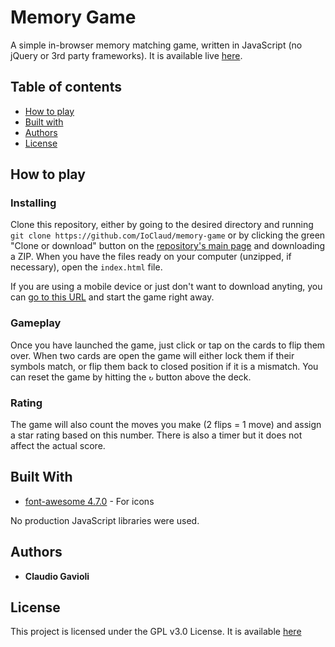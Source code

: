 # Memory Game

A simple in-browser memory matching game, written in JavaScript (no jQuery or 3rd party frameworks).
It is available live [here](https://ioclaud.github.io/memory-game/).

## Table of contents

* [How to play](#how-to-play)
* [Built with](#built-with)
* [Authors](#authors)
* [License](#license)

## How to play

### Installing

Clone this repository, either by going to the desired directory and running `git clone https://github.com/IoClaud/memory-game`
or by clicking the green "Clone or download" button on the [repository's main page](https://github.com/IoClaud/memory-game)
and downloading a ZIP.
When you have the files ready on your computer (unzipped, if necessary), open the `index.html` file.

If you are using a mobile device or just don't want to download anyting, you can
[go to this URL](https://ioclaud.github.io/memory-game/) and start the game right away.

### Gameplay

Once you have launched the game, just click or tap on the cards to flip
them over. When two cards are open the game will either lock them if their symbols match, or flip them back to closed position if it is
a mismatch. You can reset the game by hitting the `↻` button above the deck.

### Rating

The game will also count the moves you make (2 flips = 1 move) and assign a star rating based on this number.
There is also a timer but it does not affect the actual score.

## Built With

* [font-awesome 4.7.0](https://maxcdn.bootstrapcdn.com/font-awesome/4.7.0/css/font-awesome.min.css) - For icons

No production JavaScript libraries were used.

## Authors

* **Claudio Gavioli**

## License

This project is licensed under the GPL v3.0 License. It is available [here](https://github.com/zymeth25/memo-match/blob/master/LICENSE)
